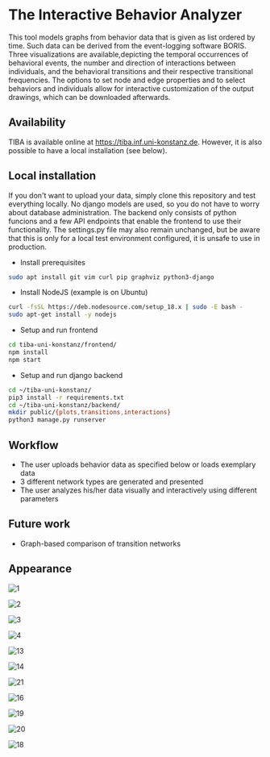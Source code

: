 # The Interactive Behavior Analyzer

This tool models graphs from behavior data that is given as list ordered by time. Such data can be derived from the event-logging software BORIS. Three visualizations are available,depicting the temporal occurrences of behavioral events, the number and direction of interactions between individuals, and the behavioral transitions and their respective transitional frequencies. The options to set node and edge properties and to select behaviors and individuals allow for interactive customization of the output drawings, which can be downloaded afterwards.

## Availability
TIBA is available online at https://tiba.inf.uni-konstanz.de. However, it is also possible to have a local installation (see below).


## Local installation
If you don't want to upload your data, simply clone this repository and test everything locally. No django models are used, so you do not have to worry about database administration. The backend only consists of python funcions and a few API endpoints that enable the frontend to use their functionality. The settings.py file may also remain unchanged, but be aware that this is only for a local test environment configured, it is unsafe to use in production.

- Install prerequisites
```bash
sudo apt install git vim curl pip graphviz python3-django
```
- Install NodeJS (example is on Ubuntu)
```bash
curl -fsSL https://deb.nodesource.com/setup_18.x | sudo -E bash -
sudo apt-get install -y nodejs
```
- Setup and run frontend
```bash
cd tiba-uni-konstanz/frontend/
npm install
npm start
```
- Setup and run django backend
```bash
cd ~/tiba-uni-konstanz/
pip3 install -r requirements.txt
cd ~/tiba-uni-konstanz/backend/
mkdir public/{plots,transitions,interactions}
python3 manage.py runserver
```

## Workflow
* The user uploads behavior data as specified below or loads exemplary data
* 3 different network types are generated and presented
* The user analyzes his/her data visually and interactively using different parameters

## Future work
* Graph-based comparison of transition networks

## Appearance
![1](https://user-images.githubusercontent.com/49905943/201175183-cfc39b73-cb3b-4e20-be2e-7a8ad262d1a9.png)

![2](https://user-images.githubusercontent.com/49905943/201175210-ca6be3cd-8244-4835-aa01-2a07433cf418.png)

![3](https://user-images.githubusercontent.com/49905943/201175218-2472e193-fe94-4093-ae49-d4bedac2f48c.png)

![4](https://user-images.githubusercontent.com/49905943/201175234-15e2018b-8b9d-4ce3-9e26-6f7cc7d1f575.png)

![13](https://user-images.githubusercontent.com/49905943/201176605-08937264-748d-4b7d-84a4-1f70d010897d.png)

![14](https://user-images.githubusercontent.com/49905943/201176618-9432c421-bc9c-4062-863c-f763deab043d.png)

![21](https://user-images.githubusercontent.com/49905943/201177156-582eb3a9-9f7c-4793-92cb-1565fe2021f3.png)

![16](https://user-images.githubusercontent.com/49905943/201176635-a867b28c-af7b-4106-8c19-9a901580f455.png)

![19](https://user-images.githubusercontent.com/49905943/201177104-8873f75e-13a0-4766-9a32-16de8113d52e.png)

![20](https://user-images.githubusercontent.com/49905943/201177115-5d6655f3-be21-4884-8a55-406f35fe7d40.png)


![18](https://user-images.githubusercontent.com/49905943/201176664-90e5b113-09e7-411b-9e32-72fc4fe26e79.png)
